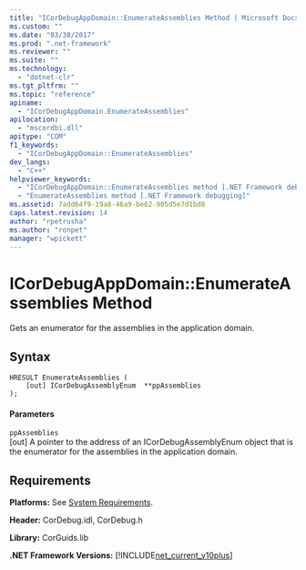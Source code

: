 ```yaml
---
title: "ICorDebugAppDomain::EnumerateAssemblies Method | Microsoft Docs"
ms.custom: ""
ms.date: "03/30/2017"
ms.prod: ".net-framework"
ms.reviewer: ""
ms.suite: ""
ms.technology: 
  - "dotnet-clr"
ms.tgt_pltfrm: ""
ms.topic: "reference"
apiname: 
  - "ICorDebugAppDomain.EnumerateAssemblies"
apilocation: 
  - "mscordbi.dll"
apitype: "COM"
f1_keywords: 
  - "ICorDebugAppDomain::EnumerateAssemblies"
dev_langs: 
  - "C++"
helpviewer_keywords: 
  - "ICorDebugAppDomain::EnumerateAssemblies method [.NET Framework debugging]"
  - "EnumerateAssemblies method [.NET Framework debugging]"
ms.assetid: 7add64f9-19a8-46a9-be62-905d5e7d1bd8
caps.latest.revision: 14
author: "rpetrusha"
ms.author: "ronpet"
manager: "wpickett"
---
```

# ICorDebugAppDomain::EnumerateAssemblies Method
Gets an enumerator for the assemblies in the application domain.  
  
## Syntax  
  
```  
HRESULT EnumerateAssemblies (  
    [out] ICorDebugAssemblyEnum  **ppAssemblies  
);  
```  
  
#### Parameters  
 `ppAssemblies`  
 [out] A pointer to the address of an ICorDebugAssemblyEnum object that is the enumerator for the assemblies in the application domain.  
  
## Requirements  
 **Platforms:** See [System Requirements](../../../../docs/framework/get-started/system-requirements.md).  
  
 **Header:** CorDebug.idl, CorDebug.h  
  
 **Library:** CorGuids.lib  
  
 **.NET Framework Versions:** [!INCLUDE[net_current_v10plus](../../../../includes/net-current-v10plus-md.md)]